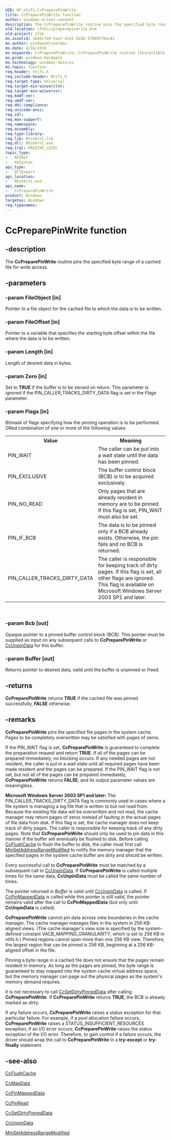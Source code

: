 ```yaml
---
UID: NF:ntifs.CcPreparePinWrite
title: CcPreparePinWrite function
author: windows-driver-content
description: The CcPreparePinWrite routine pins the specified byte range of a cached file for write access.
old-location: ifsk\ccpreparepinwrite.htm
old-project: ifsk
ms.assetid: 1645c7e9-5ae7-41d1-92db-1f069f79ac81
ms.author: windowsdriverdev
ms.date: 4/16/2018
ms.keywords: CcPreparePinWrite, CcPreparePinWrite routine [Installable File System Drivers], ccref_00b887b5-cd87-44be-b96e-6be96df13a2b.xml, ifsk.ccpreparepinwrite, ntifs/CcPreparePinWrite
ms.prod: windows-hardware
ms.technology: windows-devices
ms.topic: function
req.header: ntifs.h
req.include-header: Ntifs.h
req.target-type: Universal
req.target-min-winverclnt: 
req.target-min-winversvr: 
req.kmdf-ver: 
req.umdf-ver: 
req.ddi-compliance: 
req.unicode-ansi: 
req.idl: 
req.max-support: 
req.namespace: 
req.assembly: 
req.type-library: 
req.lib: NtosKrnl.lib
req.dll: NtosKrnl.exe
req.irql: PASSIVE_LEVEL
topic_type:
-	APIRef
-	kbSyntax
api_type:
-	DllExport
api_location:
-	NtosKrnl.exe
api_name:
-	CcPreparePinWrite
product: Windows
targetos: Windows
req.typenames: 
---
```


# CcPreparePinWrite function


## -description


The <b>CcPreparePinWrite</b> routine pins the specified byte range of a cached file for write access.


## -parameters




### -param FileObject [in]

Pointer to a file object for the cached file to which the data is to be written.


### -param FileOffset [in]

Pointer to a variable that specifies the starting byte offset within the file where the data is to be written.


### -param Length [in]

Length of desired data in bytes.


### -param Zero [in]

Set to <b>TRUE</b> if the buffer is to be zeroed on return. This parameter is ignored if the PIN_CALLER_TRACKS_DIRTY_DATA flag is set in the <i>Flags</i> parameter.


### -param Flags [in]

Bitmask of flags specifying how the pinning operation is to be performed. ORed combination of one or more of the following values: 

<table>
<tr>
<th>Value</th>
<th>Meaning</th>
</tr>
<tr>
<td>
PIN_WAIT

</td>
<td>
The caller can be put into a wait state until the data has been pinned.

</td>
</tr>
<tr>
<td>
PIN_EXCLUSIVE

</td>
<td>
The buffer control block (BCB) is to be acquired exclusively.

</td>
</tr>
<tr>
<td>
PIN_NO_READ

</td>
<td>
Only pages that are already resident in memory are to be pinned. If this flag is set, PIN_WAIT must also be set.

</td>
</tr>
<tr>
<td>
PIN_IF_BCB

</td>
<td>
The data is to be pinned only if a BCB already exists. Otherwise, the pin fails and no BCB is returned.

</td>
</tr>
<tr>
<td>
PIN_CALLER_TRACKS_DIRTY_DATA

</td>
<td>
The caller is responsible for  keeping track of dirty pages. If this flag is set, all other flags are ignored. This flag is available on Microsoft Windows Server 2003 SP1 and later.

</td>
</tr>
</table>
 


### -param Bcb [out]

Opaque pointer to a pinned buffer control block (BCB). This pointer must be supplied as input on any subsequent calls to <b>CcPreparePinWrite</b> or <a href="https://msdn.microsoft.com/library/windows/hardware/ff539228">CcUnpinData</a> for this buffer.


### -param Buffer [out]

Returns pointer to desired data, valid until the buffer is unpinned or freed.


## -returns



<b>CcPreparePinWrite</b> returns <b>TRUE</b> if the cached file was pinned successfully, <b>FALSE</b> otherwise.




## -remarks



<b>CcPreparePinWrite</b> pins the specified file pages in the system cache. Pages to be completely overwritten may be satisfied with pages of zeros.

If the PIN_WAIT flag is set, <b>CcPreparePinWrite</b> is guaranteed to complete the preparation request and return <b>TRUE</b>. If all of the pages can be prepared immediately, no blocking occurs. If any needed pages are not resident, the caller is put in a wait state until all required pages have been made resident and the pages can be prepared. If the PIN_WAIT flag is not set, but not all of the pages can be prepared immediately, <b>CcPreparePinWrite</b> returns <b>FALSE</b>, and its output parameter values are meaningless.

<b>Microsoft Windows Server 2003 SP1 and later:</b> The PIN_CALLER_TRACKS_DIRTY_DATA flag is commonly used in cases where a file system is managing a log file that is written to but not read from. Because the existing file data will be overwritten and not read, the cache manager may return pages of zeros instead of faulting in the actual pages of file data from disk. If this flag is set, the cache manager does not keep track of dirty pages. The caller is responsible for keeping track of any dirty pages. Note that <b>CcPreparePinWrite</b> should only be used to pin data in this manner if the buffer will eventually be flushed to disk. Before calling <a href="https://msdn.microsoft.com/library/windows/hardware/ff539082">CcFlushCache</a> to flush the buffer to disk, the caller must first call <a href="https://msdn.microsoft.com/library/windows/hardware/ff549828">MmSetAddressRangeModified</a> to notify the memory manager that the specified pages in the system cache buffer are dirty and should be written. 

Every successful call to <b>CcPreparePinWrite</b> must be matched by a subsequent call to <a href="https://msdn.microsoft.com/library/windows/hardware/ff539228">CcUnpinData</a>. If <b>CcPreparePinWrite</b> is called multiple times for the same data, <b>CcUnpinData</b> must be called the same number of times. 

The pointer returned in <i>Buffer</i> is valid until <a href="https://msdn.microsoft.com/library/windows/hardware/ff539228">CcUnpinData</a> is called. If <a href="https://msdn.microsoft.com/library/windows/hardware/ff539176">CcPinMappedData</a> is called while this pointer is still valid, the pointer remains valid after the call to <b>CcPinMappedData</b> (but only until <b>CcUnpinData</b> is called).

<b>CcPreparePinWrite</b> cannot pin data across view boundaries in the cache manager. The cache manager manages files in the system in 256 KB-aligned views. (The cache manager's view size is specified by the system-defined constant VACB_MAPPING_GRANULARITY, which is set to 256 KB in ntifs.h.) Pinned regions cannot span more than one 256 KB view. Therefore, the largest region that can be pinned is 256 KB, beginning at a 256 KB-aligned offset in the file. 

Pinning a byte range in a cached file does not ensure that the pages remain resident in memory. As long as the pages are pinned, the byte range is guaranteed to stay mapped into the system cache virtual address space, but the memory manager can page out the physical pages as the system's memory demand requires. 

It is not necessary to call <a href="https://msdn.microsoft.com/library/windows/hardware/ff539211">CcSetDirtyPinnedData</a> after calling <b>CcPreparePinWrite</b>. If <b>CcPreparePinWrite</b> returns <b>TRUE</b>, the BCB is already marked as dirty. 

If any failure occurs, <b>CcPreparePinWrite</b> raises a status exception for that particular failure. For example, if a pool allocation failure occurs, <b>CcPreparePinWrite</b> raises a STATUS_INSUFFICIENT_RESOURCES exception; if an I/O error occurs, <b>CcPreparePinWrite</b> raises the status exception of the I/O error. Therefore, to gain control if a failure occurs, the driver should wrap the call to <b>CcPreparePinWrite</b> in a <b>try-except</b> or <b>try-finally</b> statement. 




## -see-also




<a href="https://msdn.microsoft.com/library/windows/hardware/ff539082">CcFlushCache</a>



<a href="https://msdn.microsoft.com/library/windows/hardware/ff539155">CcMapData</a>



<a href="https://msdn.microsoft.com/library/windows/hardware/ff539176">CcPinMappedData</a>



<a href="https://msdn.microsoft.com/library/windows/hardware/ff539180">CcPinRead</a>



<a href="https://msdn.microsoft.com/library/windows/hardware/ff539211">CcSetDirtyPinnedData</a>



<a href="https://msdn.microsoft.com/library/windows/hardware/ff539228">CcUnpinData</a>



<a href="https://msdn.microsoft.com/library/windows/hardware/ff549828">MmSetAddressRangeModified</a>
 

 

